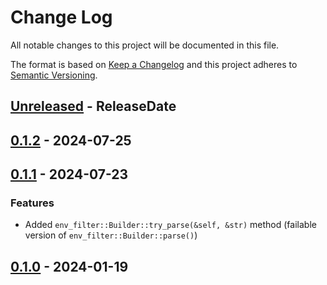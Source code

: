 # Change Log
All notable changes to this project will be documented in this file.

The format is based on [Keep a Changelog](http://keepachangelog.com/)
and this project adheres to [Semantic Versioning](http://semver.org/).

<!-- next-header -->
## [Unreleased] - ReleaseDate

## [0.1.2] - 2024-07-25

## [0.1.1] - 2024-07-23

### Features

- Added `env_filter::Builder::try_parse(&self, &str)` method (failable version of `env_filter::Builder::parse()`)

## [0.1.0] - 2024-01-19

<!-- next-url -->
[Unreleased]: https://github.com/rust-cli/env_logger/compare/env_filter-v0.1.2...HEAD
[0.1.2]: https://github.com/rust-cli/env_logger/compare/env_filter-v0.1.1...env_filter-v0.1.2
[0.1.1]: https://github.com/rust-cli/env_logger/compare/env_filter-v0.1.0...env_filter-v0.1.1
[0.1.0]: https://github.com/rust-cli/env_logger/compare/b4a2c304c16d1db4a2998f24c00e00c0f776113b...env_filter-v0.1.0
